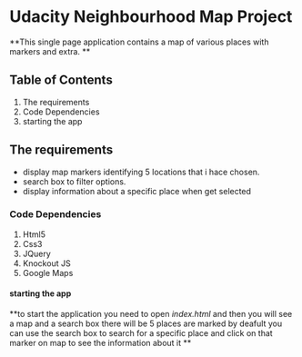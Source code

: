 # Udacity Neighbourhood Map Project
**This single page application contains a map of various places with markers and extra.  **
## Table of Contents
1. The requirements
2. Code Dependencies
3. starting the app

## The requirements

- display map markers identifying  5 locations that i hace chosen.
- search box to filter options.
- display information about a specific place when get selected


### Code Dependencies
1. Html5
2. Css3
3. JQuery
4. Knockout JS
5. Google Maps


#### starting the app
**to start the application you need to open _index.html_ and then you will see a map and a search box there will be 5 places are marked by deafult you can use the search box to search for a specific place and click on that marker on map to see the information about it **



